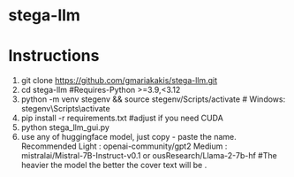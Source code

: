 # stega-llm
# Instructions 
1) git clone https://github.com/gmariakakis/stega-llm.git
2) cd stega-llm
 #Requires-Python >=3.9,<3.12 
3) python -m venv stegenv && source stegenv/Scripts/activate   # Windows: stegenv\Scripts\activate
4) pip install -r requirements.txt  #adjust if you need CUDA 
5) python stega_llm_gui.py
6) use any of huggingface model, just copy - paste the name. Recommended Light : openai-community/gpt2
                                                                       Medium  : mistralai/Mistral-7B-Instruct-v0.1  or ousResearch/Llama-2-7b-hf
#The heavier the model the better the cover text will be .                 

